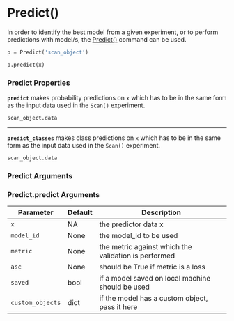 # Predict()

In order to identify the best model from a given experiment, or to perform predictions with model/s, the [Predict()]([Reporting()](https://github.com/autonomio/talos/blob/master/talos/utils/predict.py)) command can be used.

```python
p = Predict('scan_object')

p.predict(x)
```

### Predict Properties

**`predict`** makes probability predictions on `x` which has to be in the same form as the input data used in the `Scan()` experiment.

```python
scan_object.data
```

<hr>

**`predict_classes`** makes class predictions on `x` which has to be in the same form as the input data used in the `Scan()` experiment.

```python
scan_object.data
```

### Predict Arguments

### Predict.predict Arguments

Parameter | Default | Description
--------- | ------- | -----------
`x` | NA | the predictor data x
`model_id` | None | the model_id to be used
`metric` | None | the metric against which the validation is performed
`asc` | None | should be True if metric is a loss
`saved` | bool | if a model saved on local machine should be used
`custom_objects` | dict | if the model has a custom object, pass it here

